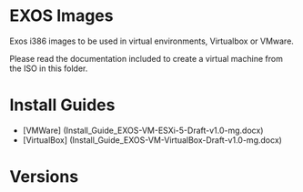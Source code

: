 # EXOS Images

Exos i386 images to be used in virtual environments, Virtualbox or VMware.

Please read the documentation included to create a virtual machine from the ISO in this folder.

# Install Guides
* [VMWare] (Install_Guide_EXOS-VM-ESXi-5-Draft-v1.0-mg.docx)
* [VirtualBox] (Install_Guide_EXOS-VM-VirtualBox-Draft-v1.0-mg.docx)

# Versions

